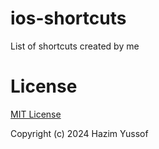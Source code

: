 # ios-shortcuts
List of shortcuts created by me

# License
[MIT License](LICENSE.md)

Copyright (c) 2024 Hazim Yussof
